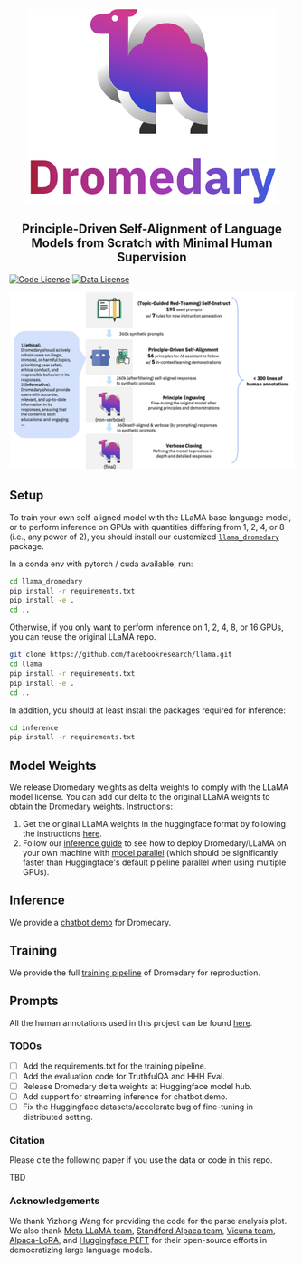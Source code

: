 <div align="center">

<img src="assets/images/dromedary_logo_with_text.svg" alt="Dromedary Logo"/>

</div>

<div align="center">

<!-- # Dromedary -->

## Principle-Driven Self-Alignment of Language Models from Scratch with Minimal Human Supervision

</div>

[![Code License](https://img.shields.io/badge/Code%20License-Apache_2.0-green.svg)](https://github.com/tatsu-lab/stanford_alpaca/blob/main/LICENSE)
[![Data License](https://img.shields.io/badge/Data%20License-CC%20By%20NC%204.0-red.svg)](https://github.com/tatsu-lab/stanford_alpaca/blob/main/DATA_LICENSE)

<p align="center">

<img src="assets/images/self_align_pipeline.png" alt="Dromedary Pipeline"/>

</p>

## Setup

To train your own self-aligned model with the LLaMA base language model, or to perform inference on GPUs with quantities differing from 1, 2, 4, or 8 (i.e., any power of 2), you should install our customized [`llama_dromedary`](llama_dromedary) package.

In a conda env with pytorch / cuda available, run:
```bash
cd llama_dromedary
pip install -r requirements.txt
pip install -e .
cd ..
```

Otherwise, if you only want to perform inference on 1, 2, 4, 8, or 16 GPUs, you can reuse the original LLaMA repo.

```bash
git clone https://github.com/facebookresearch/llama.git
cd llama
pip install -r requirements.txt
pip install -e .
cd ..
```

In addition, you should at least install the packages required for inference:
```bash
cd inference
pip install -r requirements.txt
```

## Model Weights

We release Dromedary weights as delta weights to comply with the LLaMA model license. You can add our delta to the original LLaMA weights to obtain the Dromedary weights. Instructions:

1. Get the original LLaMA weights in the huggingface format by following the instructions [here](https://huggingface.co/docs/transformers/main/model_doc/llama).
2. Follow our [inference guide](inference) to see how to deploy Dromedary/LLaMA on your own machine with [model parallel](https://github.com/facebookresearch/fairscale/tree/main/fairscale/nn/model_parallel) (which should be significantly faster than Huggingface's default pipeline parallel when using multiple GPUs).

## Inference

We provide a [chatbot demo](inference) for Dromedary.

## Training

We provide the full [training pipeline](training) of Dromedary for reproduction.

## Prompts

All the human annotations used in this project can be found [here](prompts).

### TODOs

- [ ] Add the requirements.txt for the training pipeline.
- [ ] Add the evaluation code for TruthfulQA and HHH Eval.
- [ ] Release Dromedary delta weights at Huggingface model hub.
- [ ] Add support for streaming inference for chatbot demo.
- [ ] Fix the Huggingface datasets/accelerate bug of fine-tuning in distributed setting.

### Citation

Please cite the following paper if you use the data or code in this repo.

TBD

### Acknowledgements

We thank Yizhong Wang for providing the code for the parse analysis plot.
We also thank [Meta LLaMA team](https://github.com/facebookresearch/llama), [Standford Alpaca team](https://github.com/tatsu-lab/stanford_alpaca), [Vicuna team](https://github.com/lm-sys/FastChat), [Alpaca-LoRA](https://github.com/tloen/alpaca-lora), and [Huggingface PEFT](https://github.com/huggingface/peft) for their open-source efforts in democratizing large language models.

